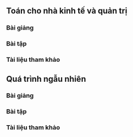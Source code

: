 ## Toán cho nhà kinh tế và quản trị

### Bài giảng

### Bài tập

### Tài liệu tham khảo

## Quá trình ngẫu nhiên

### Bài giảng

### Bài tập

### Tài liệu tham khảo